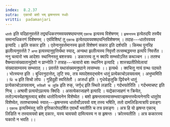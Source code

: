 ```yaml
---
index:  8.2.37
sutra:  एकाचो बशो भष् झषन्तस्य स्ध्वोः
vritti:  padamanjari
---
```


`धातोः` इति यदिहानुवर्त्तते तद्व्यधिकरणमवयवषष्ठ्यन्तम् `एकाचः` इत्यस्य विशेषणम् । `झषन्तस्य` इत्येतदपि तस्यैव समानाधिकरणं विशेषणम् । एवंविशिष्टं तु `एकाचः` इत्येतदवयवषष्ठ्यन्तिविशेषणम् । तदाह---धातोरवयव इत्यादि । झलि सकार इति । एतेनानुवर्त्तमानस्य झलो विशेषणं सकार इति दर्शयति । किमथ पुनरिह झलीत्यनुवर्त्तते ? `अन्त` इत्यस्यानुवृत्तिर्यथा स्याद्, अन्यथा झलीत्यस्य निवृत्तौ तत्सम्बद्धमन्त इत्यपि निवर्त्तेत । ननु 
चत्वारो भष आदेशाः स्थानिनस्तु बशस्त्रयः ।
डकारस्य तु न क्वापि सम्भवोऽस्ति कथञ्चन ।।
ततश्च वैषम्यात्संख्यातानुदेशो न प्राप्नोति ? तत्राह---चत्वारो बशः स्थानिन इत्यादि ।
शास्त्रप्रतीतिवेलायां संख्यासाम्यस्य सम्भवात् ।।
प्रवर्त्तते यथासंख्यमनुष्ठाने त्वसम्भवः ।।
इत्यर्थः । क्वचित्तु नायं ग्रन्थः पठ्यते । भोत्स्यन्त इति । बुधिरनुदात्तेत्, लृटि स्यः, तत्र व्यपदेशवद्भावेन धातुं प्रत्येकाचोऽवयवत्वम् । अभुघ्वमिति । 
`धि च` इति सिचो लोपः । गुहिदुही स्वरितेतौ ।
अजर्धा इति । गृधेर्यङ्लुकि द्विर्वचने धातुं प्रत्येकाचोऽवयवत्वम्, `रुग्रिकौ च लुकि` इति रुक्, जर्गृध् इति स्थिते लङादि ।
गर्दभयतेरिति । गर्दभमाचष्ट इति णिच् । अश्रावी प्रत्ययोऽप्रत्ययः क्विदिः ।
असत्येकाज्ग्रहणे इत्यादि । यद्येकाज्ग्रहणं न क्रियेत, ततोऽन्यस्येहाश्रुतत्वाद् बशेव धातोरित्यनेन विशेष्येत । बशो झषन्तत्वस्यासम्भवाज्झषन्तस्येत्यनेनापि धातुरेव विशेष्येत, ततश्चायमर्थः स्यात्---झषन्तस्य धातोर्योऽवयवो वश् तस्य भषिति, ततो दामलिडित्यत्रापि प्रसङ्गः । `एकाचः` इत्यस्मिंस्तु सति वृत्तिकारोपदर्शित एवार्थो भवतीति च तत्र प्रसङ्गः । अत्र हि यो झषन्त एकाच् लिडिति न तस्यावयवो ब्रश् दकारः, यस्य चावयवो दामित्यस्य न स झषन्तः । क्रोत्स्यतीति । अत्र ककारस्य घकारो न भवति ।।
